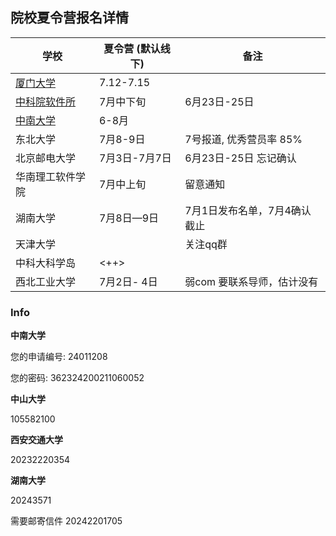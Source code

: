 ## 院校夏令营报名详情

| 学校                                                                                  | 夏令营 (默认线下) | 备注                         |
|---------------------------------------------------------------------------------------|-------------------|------------------------------|
| [厦门大学](https://informatics.xmu.edu.cn/info/1050/28869.htm)                        | 7.12-7.15         |                              |
| [中科院软件所](http://www.is.cas.cn/yjsjy2016/zsxx2016/202305/t20230510_6751443.html) | 7月中下旬         | 6月23日-25日                 |
| [中南大学](https://gra.csu.edu.cn/info/1012/39140.htm)                                | 6-8月             |                              |
| 东北大学                                                                              | 7月8-9日          | 7号报道, 优秀营员率 85%      |
| 北京邮电大学                                                                          | 7月3日-7月7日     | 6月23日-25日 忘记确认        |
| 华南理工软件学院                                                                      | 7月中上旬         | 留意通知                     |
| 湖南大学                                                                              | 7月8日—9日        | 7月1日发布名单，7月4确认截止 |
| 天津大学                                                                              |                   | 关注qq群                     |
| 中科大科学岛                                                                          | <++>              |                              |
| 西北工业大学                                                                          | 7月2日- 4日       | 弱com 要联系导师，估计没有   |



### Info

**中南大学** 

您的申请编号: 24011208

您的密码: 362324200211060052

**中山大学** 

105582100

**西安交通大学** 

20232220354

**湖南大学** 

20243571

需要邮寄信件
20242201705
